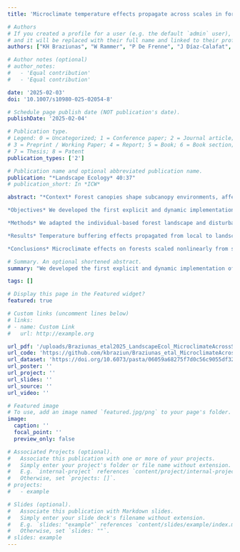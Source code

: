 ```yaml
---
title: 'Microclimate temperature effects propagate across scales in forest ecosystems'

# Authors
# If you created a profile for a user (e.g. the default `admin` user), write the username (folder name) here
# and it will be replaced with their full name and linked to their profile.
authors: ["KH Braziunas", "W Rammer", "P De Frenne", "J Díaz-Calafat", "P-O Hedwall", "C Senf", "D Thom", "F Zellweger", "R Seidl"]

# Author notes (optional)
# author_notes:
#   - 'Equal contribution'
#   - 'Equal contribution'

date: '2025-02-03'
doi: '10.1007/s10980-025-02054-8'

# Schedule page publish date (NOT publication's date).
publishDate: '2025-02-04'

# Publication type.
# Legend: 0 = Uncategorized; 1 = Conference paper; 2 = Journal article;
# 3 = Preprint / Working Paper; 4 = Report; 5 = Book; 6 = Book section;
# 7 = Thesis; 8 = Patent
publication_types: ['2']

# Publication name and optional abbreviated publication name.
publication: "*Landscape Ecology* 40:37"
# publication_short: In *ICW*

abstract: "*Context* Forest canopies shape subcanopy environments, affecting biodiversity and ecosystem processes. Empirical forest microclimate studies are often restricted to local scales and short-term effects, but forest dynamics unfold at landscape scales and over long time periods.

*Objectives* We developed the first explicit and dynamic implementation of microclimate temperature buffering in a forest landscape model and investigated effects on simulated forest dynamics and outcomes. 

*Methods* We adapted the individual-based forest landscape and disturbance model iLand to use microclimate temperature for three processes [decomposition, bark beetle (Ips typographus L.) development, and tree seedling establishment]. We simulated forest dynamics with or without microclimate temperature buffering in a temperate European mountain landscape under historical climate and disturbance conditions.

*Results* Temperature buffering effects propagated from local to landscape scales. After 1,000 simulation years, average total carbon and cumulative net ecosystem productivity were 2% and 21% higher, respectively, and tree species composition differed in simulations including versus excluding microclimate buffering. When microclimate buffering was included, Norway spruce (Picea abies (L.) Karst.) increased by 9% and European beech (Fagus sylvatica L.) decreased by 12% in mean basal area share. Some effects were amplified across scales, such as a mean 16% decrease in local-scale bark beetle development rates resulting in a mean 45% decrease in landscape-scale bark beetle-caused mortality.

*Conclusions* Microclimate effects on forests scaled nonlinearly from stand to landscape and days to millennia, underlining the utility of complex simulation models for dynamic upscaling in space and time. Microclimate temperature buffering can alter forest dynamics at landscape scales."

# Summary. An optional shortened abstract.
summary: "We developed the first explicit and dynamic implementation of microclimate temperature buffering in a forest landscape model and investigated effects on simulated forest dynamics and outcomes. Microclimate effects on forests scaled nonlinearly from stand to landscape and days to millennia, underlining the utility of complex simulation models for dynamic upscaling in space and time. Microclimate temperature buffering can alter forest dynamics at landscape scales."

tags: []

# Display this page in the Featured widget?
featured: true

# Custom links (uncomment lines below)
# links:
# - name: Custom Link
#   url: http://example.org

url_pdf: '/uploads/Braziunas_etal2025_LandscapeEcol_MicroclimateAcrossScalesWithSI.pdf'
url_code: 'https://github.com/kbraziun/Braziunas_etal_MicroclimateAcrossScales'
url_dataset: 'https://doi.org/10.6073/pasta/06059a68275f7d0c56c9055df3288aac'
url_poster: ''
url_project: ''
url_slides: ''
url_source: ''
url_video: ''

# Featured image
# To use, add an image named `featured.jpg/png` to your page's folder.
image:
  caption: ''
  focal_point: ''
  preview_only: false

# Associated Projects (optional).
#   Associate this publication with one or more of your projects.
#   Simply enter your project's folder or file name without extension.
#   E.g. `internal-project` references `content/project/internal-project/index.md`.
#   Otherwise, set `projects: []`.
# projects:
#   - example

# Slides (optional).
#   Associate this publication with Markdown slides.
#   Simply enter your slide deck's filename without extension.
#   E.g. `slides: "example"` references `content/slides/example/index.md`.
#   Otherwise, set `slides: ""`.
# slides: example
---
```


